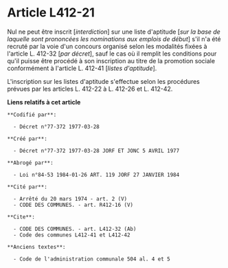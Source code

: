 # Article L412-21

Nul ne peut être inscrit [*interdiction*] sur une liste d'aptitude [*sur la base de laquelle sont prononcées les nominations
aux emplois de début*] s'il n'a été recruté par la voie d'un concours organisé selon les modalités fixées à l'article L.
412-32 [*par décret*], sauf le cas où il remplit les conditions pour qu'il puisse être procédé à son inscription au titre de
la promotion sociale conformément à l'article L. 412-41 [*listes d'aptitude*].

L'inscription sur les listes d'aptitude s'effectue selon les procédures prévues par les articles L. 412-22 à L. 412-26 et L.
412-42.

**Liens relatifs à cet article**

	**Codifié par**:

	  - Décret n°77-372 1977-03-28

	**Créé par**:

	  - Décret n°77-372 1977-03-28 JORF ET JONC 5 AVRIL 1977

	**Abrogé par**:

	  - Loi n°84-53 1984-01-26 ART. 119 JORF 27 JANVIER 1984

	**Cité par**:

	  - Arrêté du 20 mars 1974 - art. 2 (V)
	  - CODE DES COMMUNES. - art. R412-16 (V)

	**Cite**:

	  - CODE DES COMMUNES. - art. L412-32 (Ab)
	  - Code des communes L412-41 et L412-42

	**Anciens textes**:

	  - Code de l'administration communale 504 al. 4 et 5

